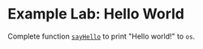 # Example Lab: Hello World

Complete function [`sayHello`](hello.cpp#L3) to print "Hello world!" to `os`.
